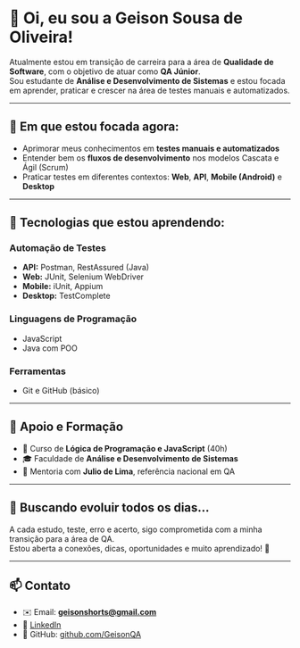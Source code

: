 # 👋 Oi, eu sou a Geison Sousa de Oliveira!

Atualmente estou em transição de carreira para a área de **Qualidade de Software**, com o objetivo de atuar como **QA Júnior**.  
Sou estudante de **Análise e Desenvolvimento de Sistemas** e estou focada em aprender, praticar e crescer na área de testes manuais e automatizados.

---

## 🎯 Em que estou focada agora:

- Aprimorar meus conhecimentos em **testes manuais e automatizados**
- Entender bem os **fluxos de desenvolvimento** nos modelos Cascata e Ágil (Scrum)
- Praticar testes em diferentes contextos: **Web**, **API**, **Mobile (Android)** e **Desktop**

---

## 🧪 Tecnologias que estou aprendendo:

### **Automação de Testes**
- **API:** Postman, RestAssured (Java)
- **Web:** JUnit, Selenium WebDriver
- **Mobile:** iUnit, Appium
- **Desktop:** TestComplete

### **Linguagens de Programação**
- JavaScript 
- Java com POO

### **Ferramentas**
- Git e GitHub (básico)

---

## 🚀 Apoio e Formação

- 📘 Curso de **Lógica de Programação e JavaScript** (40h)
- 🎓 Faculdade de **Análise e Desenvolvimento de Sistemas**
- 🤝 Mentoria com **Julio de Lima**, referência nacional em QA

---

## 🌱 Buscando evoluir todos os dias...

A cada estudo, teste, erro e acerto, sigo comprometida com a minha transição para a área de QA.  
Estou aberta a conexões, dicas, oportunidades e muito aprendizado! 💪

---

## 📫 Contato

- ✉️ Email: **geisonshorts@gmail.com**  
- 💼 [LinkedIn](https://www.linkedin.com/in/geison-sousa-de-oliveira-62bb44145/)
- 🧪 GitHub: [github.com/GeisonQA](https://github.com/GeisonQA)
